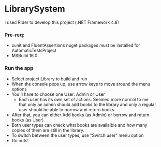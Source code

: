 # LibrarySystem

I used Rider to develop this project (.NET Framework 4.8)

### Pre-req:
- xunit and FluentAssertions nuget packages must be installed for AutomaticTestsProject
- MSBuild 16.0

### Run the app
- Select project Library to build and run
- When the console pops up, use arrow keys to move around the menu options
- You'll have to choose one User: Admin or User
  - Each user has its own set of actions. Seemed more normal to me that only an admin should add books to the library and only a regular user should be able to borrow and return books.
- After that, you can either Add books (as Admin) or borrow and return books (as User).
- Both user types can check what books are availalble and how many copies of them are still in the library.
- To switch between the user types, use "Switch user" menu option
- Go nuts!
